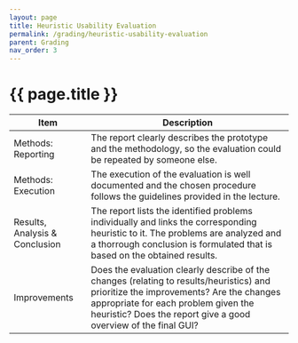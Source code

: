 ```yaml
---
layout: page
title: Heuristic Usability Evaluation
permalink: /grading/heuristic-usability-evaluation
parent: Grading
nav_order: 3
---
```


# {{ page.title }}

| Item | Description |
| --- | --- |
| Methods: Reporting | The report clearly describes the prototype and the methodology, so the evaluation could be repeated by someone else. |
| Methods: Execution | The execution of the evaluation is well documented and the chosen procedure follows the guidelines provided in the lecture. |
| Results, Analysis & Conclusion | The report lists the identified problems individually and links the corresponding heuristic to it. The problems are analyzed and a thorrough conclusion is formulated that is based on the obtained results. |
| Improvements | Does the evaluation clearly describe of the changes (relating to results/heuristics) and prioritize the improvements? Are the changes appropriate for each problem given the heuristic? Does the report give a good overview of the final GUI?|
